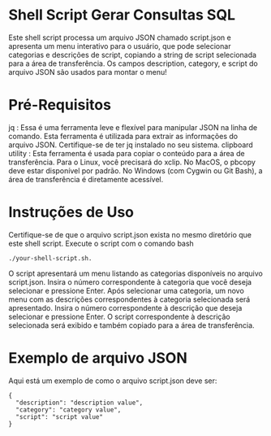   # Shell Script Gerar Consultas SQL

Este shell script processa um arquivo JSON chamado script.json e apresenta um menu interativo para o usuário, que pode selecionar categorias e descrições de script, copiando a string de script selecionada para a área de transferência.
Os campos description, category, e script do arquivo JSON são usados para montar o menu!

# Pré-Requisitos
jq : Essa é uma ferramenta leve e flexível para manipular JSON na linha de comando. Esta ferramenta é utilizada para extrair as informações do arquivo JSON. Certifique-se de ter jq instalado no seu sistema.
clipboard utility : Esta ferramenta é usada para copiar o conteúdo para a área de transferência. Para o Linux, você precisará do xclip. No MacOS, o pbcopy deve estar disponível por padrão. No Windows (com Cygwin ou Git Bash), a área de transferência é diretamente acessível.

# Instruções de Uso
Certifique-se de que o arquivo script.json exista no mesmo diretório que este shell script.
Execute o script com o comando bash

    ./your-shell-script.sh.
    
O script apresentará um menu listando as categorias disponíveis no arquivo script.json. Insira o número correspondente à categoria que você deseja selecionar e pressione Enter.
Após selecionar uma categoria, um novo menu com as descrições correspondentes à categoria selecionada será apresentado. Insira o número correspondente à descrição que deseja selecionar e pressione Enter.
O script correspondente à descrição selecionada será exibido e também copiado para a área de transferência.

# Exemplo de arquivo JSON
Aqui está um exemplo de como o arquivo script.json deve ser:

    {
      "description": "description value",
      "category": "category value",
      "script": "script value"
    }
